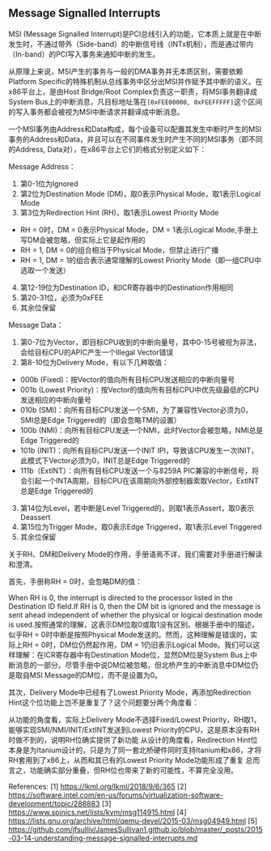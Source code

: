 
## Message Signalled Interrupts
MSI (Message Signalled Interrupt)是PCI总线引入的功能，它本质上就是在中断发生时，不通过带外（Side-band）的中断信号线（INTx机制），而是通过带内（In-band）的PCI写入事务来通知中断的发生。

从原理上来说，MSI产生的事务与一般的DMA事务并无本质区别，需要依赖Platform Specific的特殊机制从总线事务中区分出MSI并作赋予其中断的语义。在x86平台上，是由Host Bridge/Root Complex负责这一职责，将MSI事务翻译成System Bus上的中断消息，凡目标地址落在`[0xFEE00000, 0xFEEFFFFF]`这个区间的写入事务都会被视为MSI中断请求并翻译成中断消息。

一个MSI事务由Address和Data构成，每个设备可以配置其发生中断时产生的MSI事务的Address和Data，并且可以在不同事件发生时产生不同的MSI事务（即不同的Address, Data对），在x86平台上它们的格式分别定义如下：

Message Address：

1. 第0-1位为Ignored
2. 第2位为Destination Mode (DM)，取0表示Physical Mode，取1表示Logical Mode
3. 第3位为Redirection Hint (RH)，取1表示Lowest Priority Mode
  - RH = 0时，DM = 0表示Physical Mode，DM = 1表示Logical Mode,手册上写DM会被忽略，但实际上它是起作用的
  - RH = 1, DM = 0的组合相当于Physical Mode，但禁止进行广播
  - RH = 1, DM = 1的组合表示通常理解的Lowest Priority Mode（即一组CPU中选取一个发送）
4. 第12-19位为Destination ID，和ICR寄存器中的Destination作用相同
5. 第20-31位，必须为0xFEE
6. 其余位保留

Message Data：

1. 第0-7位为Vector，即目标CPU收到的中断向量号，其中0-15号被视为非法，会给目标CPU的APIC产生一个Illegal Vector错误
2. 第8-10位为Delivery Mode，有以下几种取值：
  - 000b (Fixed)：按Vector的值向所有目标CPU发送相应的中断向量号
  - 001b (Lowest Priority)：按Vector的值向所有目标CPU中优先级最低的CPU发送相应的中断向量号
  - 010b (SMI)：向所有目标CPU发送一个SMI，为了兼容性Vector必须为0，SMI总是Edge Triggered的（即会忽略TM的设置）
  - 100b (NMI)：向所有目标CPU发送一个NMI，此时Vector会被忽略，NMI总是Edge Triggered的
  - 101b (INIT)：向所有目标CPU发送一个INIT IPI，导致该CPU发生一次INIT，此模式下Vector必须为0，INIT总是Edge Triggered的
  - 111b（ExtINT）：向所有目标CPU发送一个与8259A PIC兼容的中断信号，将会引起一个INTA周期，目标CPU在该周期向外部控制器索取Vector，ExtINT总是Edge Triggered的
3. 第14位为Level，若中断是Level Triggered的，则取1表示Assert，取0表示Deassert
4. 第15位为Trigger Mode，取0表示Edge Triggered，取1表示Level Triggered
5. 其余位保留

关于RH、DM和Delivery Mode的作用，手册语焉不详，我们需要对手册进行解读和澄清。

首先，手册称RH = 0时，会忽略DM的值：

When RH is 0, the interrupt is directed to the processor listed in the Destination ID field.If RH is 0, then the DM bit is ignored and the message is sent ahead independent of whether the physical or logical destination mode is used.按照通常的理解，这表示DM位取0或取1没有区别。根据手册中的描述，似乎RH = 0时中断是按照Physical Mode发送的。然而，这种理解是错误的，实际上RH = 0时，DM位仍然起作用，DM = 1仍旧表示Logical Mode。我们可以这样理解：在ICR寄存器中有Destination Mode位，显然DM位是System Bus上中断消息的一部分。尽管手册中说DM位被忽略，但北桥产生的中断消息中DM位仍是取自MSI Message的DM位，而不是设置为0。

其次，Delivery Mode中已经有了Lowest Priority Mode，再添加Redirection Hint这个位功能上岂不是重复了？这个问题要分两个角度看：

从功能的角度看，实际上Delivery Mode不选择Fixed/Lowest Priority，RH取1，能够实现SMI/NMI/INIT/ExtINT发送到Lowest Priority的CPU，这是原本没有RH时做不到的，说明RH位确实提供了新功能
从设计的角度看，Redirection Hint位本身是为Itanium设计的，只是为了同一套北桥硬件同时支持Itanium和x86，才将RH套用到了x86上，从而和其已有的Lowest Priority Mode功能形成了重复
总而言之，功能确实部分重叠，但RH位也带来了新的可能性，不算完全没用。

References:
[1] https://lkml.org/lkml/2018/9/6/365
[2] https://software.intel.com/en-us/forums/virtualization-software-development/topic/288883
[3] https://www.spinics.net/lists/kvm/msg114915.html
[4] https://lists.gnu.org/archive/html/qemu-devel/2015-03/msg04949.html
[5] https://github.com/jfsulliv/JamesSullivan1.github.io/blob/master/_posts/2015-03-14-understanding-message-signalled-interrupts.md



